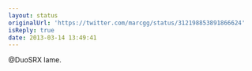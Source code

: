 ```yaml
---
layout: status
originalUrl: 'https://twitter.com/marcgg/status/312198853891866624'
isReply: true
date: 2013-03-14 13:49:41
---
```


@DuoSRX lame.
